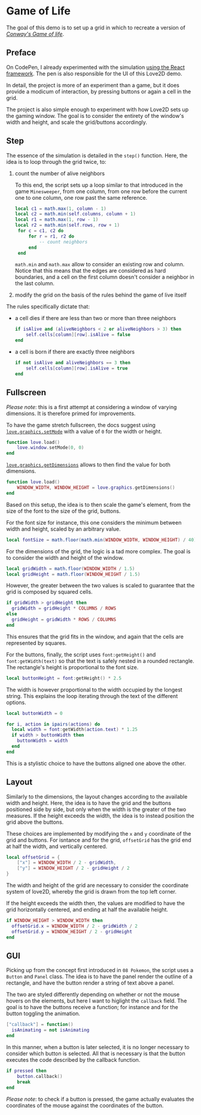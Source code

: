 # Game of Life

The goal of this demo is to set up a grid in which to recreate a version of [_Conway's Game of life_](https://en.wikipedia.org/wiki/Game_of_life).

## Preface

On CodePen, I already experimented with the simulation [using the React framework](https://codepen.io/borntofrappe/pen/xxbKgMQ). The pen is also responsible for the UI of this Love2D demo.

In detail, the project is more of an experiment than a game, but it does provide a modicum of interaction, by pressing buttons or again a cell in the grid.

The project is also simple enough to experiment with how Love2D sets up the gaming window. The goal is to consider the entirety of the window's width and height, and scale the grid/buttons accordingly.

## Step

The essence of the simulation is detailed in the `step()` function. Here, the idea is to loop through the grid twice, to:

1. count the number of alive neighbors

   To this end, the script sets up a loop similar to that introduced in the game `Minesweeper`, from one column, from one row before the current one to one column, one row past the same reference.

   ```lua
   local c1 = math.max(1, column - 1)
   local c2 = math.min(self.columns, column + 1)
   local r1 = math.max(1, row - 1)
   local r2 = math.min(self.rows, row + 1)
    for c = c1, c2 do
        for r = r1, r2 do
            -- count neighbors
        end
    end
   ```

   `math.min` and `math.max` allow to consider an existing row and column. Notice that this means that the edges are considered as hard boundaries, and a cell on the first column doesn't consider a neighbor in the last column.

2. modify the grid on the basis of the rules behind the game of live itself

The rules specifically dictate that:

- a cell dies if there are less than two or more than three neighbors

  ```lua
  if isAlive and (aliveNeighbors < 2 or aliveNeighbors > 3) then
      self.cells[column][row].isAlive = false
  end
  ```

- a cell is born if there are exactly three neighbors

  ```lua
  if not isAlive and aliveNeighbors == 3 then
      self.cells[column][row].isAlive = true
  end
  ```

## Fullscreen

_Please note_: this is a first attempt at considering a window of varying dimensions. It is therefore primed for improvements.

To have the game stretch fullscreen, the docs suggest using [`love.graphics.setMode`](https://love2d.org/wiki/love.window.setMode) with a value of `0` for the width or height.

```lua
function love.load()
    love.window.setMode(0, 0)
end
```

[`love.graphics.getDimensions`](https://love2d.org/wiki/love.graphics.getDimensions) allows to then find the value for both dimensions.

```lua
function love.load()
    WINDOW_WIDTH, WINDOW_HEIGHT = love.graphics.getDimensions()
end
```

Based on this setup, the idea is to then scale the game's element, from the size of the font to the size of the grid, buttons.

For the font size for instance, this one considers the minimum between width and height, scaled by an arbitrary value.

```lua
local fontSize = math.floor(math.min(WINDOW_WIDTH, WINDOW_HEIGHT) / 40)
```

For the dimensions of the grid, the logic is a tad more complex. The goal is to consider the width and height of the window.

```lua
local gridWidth = math.floor(WINDOW_WIDTH / 1.5)
local gridHeight = math.floor(WINDOW_HEIGHT / 1.5)
```

However, the greater between the two values is scaled to guarantee that the grid is composed by squared cells.

```lua
if gridWidth > gridHeight then
  gridWidth = gridHeight * COLUMNS / ROWS
else
  gridHeight = gridWidth * ROWS / COLUMNS
end
```

This ensures that the grid fits in the window, and again that the cells are represented by squares.

For the buttons, finally, the script uses `font:getHeight()` and `font:getWidth(text)` so that the text is safely nested in a rounded rectangle. The rectangle's height is proportional to the font size.

```lua
local buttonHeight = font:getHeight() * 2.5
```

The width is however proportional to the width occupied by the longest string. This explains the loop iterating through the text of the different options.

```lua
local buttonWidth = 0

for i, action in ipairs(actions) do
  local width = font:getWidth(action.text) * 1.25
  if width > buttonWidth then
    buttonWidth = width
  end
end
```

This is a stylistic choice to have the buttons aligned one above the other.

## Layout

Similarly to the dimensions, the layout changes according to the available width and height. Here, the idea is to have the grid and the buttons positioned side by side, but only when the width is the greater of the two measures. If the height exceeds the width, the idea is to instead position the grid above the buttons.

These choices are implemented by modifying the `x` and `y` coordinate of the grid and buttons. For isntance and for the grid, `offsetGrid` has the grid end at half the width, and vertically centered.

```lua
local offsetGrid = {
    ["x"] = WINDOW_WIDTH / 2 - gridWidth,
    ["y"] = WINDOW_HEIGHT / 2 - gridHeight / 2
}
```

The width and height of the grid are necessary to consider the coordinate system of love2D, whereby the grid is drawn from the top left corner.

If the height exceeds the width then, the values are modified to have the grid horizontally centered, and ending at half the available height.

```lua
if WINDOW_HEIGHT > WINDOW_WIDTH then
  offsetGrid.x = WINDOW_WIDTH / 2 - gridWidth / 2
  offsetGrid.y = WINDOW_HEIGHT / 2 - gridHeight
end
```

## GUI

Picking up from the concept first introduced in `08 Pokemon`, the script uses a `Button` and `Panel` class. The idea is to have the panel render the outline of a rectangle, and have the button render a string of text above a panel.

The two are styled differently depending on whether or not the mouse hovers on the elements, but here I want to higlight the `callback` field. The goal is to have the buttons receive a function; for instance and for the button toggling the animation.

```lua
["callback"] = function()
  isAnimating = not isAnimating
end
```

In this manner, when a button is later selected, it is no longer necessary to consider which button is selected. All that is necessary is that the button executes the code described by the callback function.

```lua
if pressed then
    button.callback()
    break
end
```

_Please note_: to check if a button is pressed, the game actually evaluates the coordinates of the mouse against the coordinates of the button.
